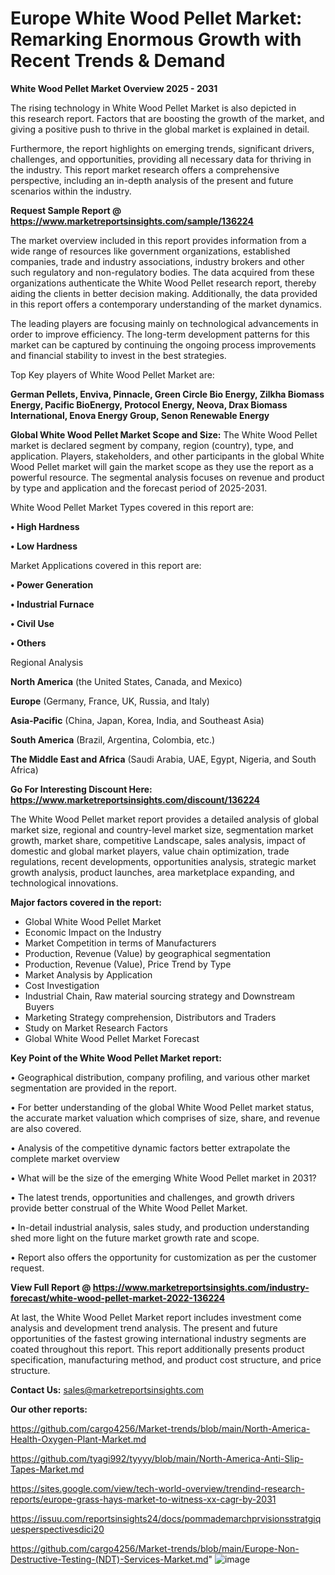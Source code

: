 # Europe White Wood Pellet Market: Remarking Enormous Growth with Recent Trends & Demand

<Strong> White Wood Pellet Market Overview 2025 - 2031</strong>

The rising technology in White Wood Pellet Market is also depicted in this research report. Factors that are boosting the growth of the market, and giving a positive push to thrive in the global market is explained in detail.

Furthermore, the report highlights on emerging trends, significant drivers, challenges, and opportunities, providing all necessary data for thriving in the industry. This report market research offers a comprehensive perspective, including an in-depth analysis of the present and future scenarios within the industry.

<strong>Request Sample Report @ <a href=https://www.marketreportsinsights.com/sample/136224>https://www.marketreportsinsights.com/sample/136224</a></strong>

The market overview included in this report provides information from a wide range of resources like government organizations, established companies, trade and industry associations, industry brokers and other such regulatory and non-regulatory bodies. The data acquired from these organizations authenticate the White Wood Pellet research report, thereby aiding the clients in better decision making. Additionally, the data provided in this report offers a contemporary understanding of the market dynamics.

The leading players are focusing mainly on technological advancements in order to improve efficiency. The long-term development patterns for this market can be captured by continuing the ongoing process improvements and financial stability to invest in the best strategies.

Top Key players of White Wood Pellet Market are:

<strong>German Pellets, Enviva, Pinnacle, Green Circle Bio Energy, Zilkha Biomass Energy, Pacific BioEnergy, Protocol Energy, Neova, Drax Biomass International, Enova Energy Group, Senon Renewable Energy</strong>

<strong><b>Global White Wood Pellet Market Scope and Size:</b></strong>
The White Wood Pellet market is declared segment by company, region (country), type, and application. Players, stakeholders, and other participants in the global White Wood Pellet market will gain the market scope as they use the report as a powerful resource. The segmental analysis focuses on revenue and product by type and application and the forecast period of 2025-2031.

White Wood Pellet Market Types covered in this report are:

<strong>• High Hardness

• Low Hardness</strong>

Market Applications covered in this report are:

<strong>• Power Generation

• Industrial Furnace

• Civil Use

• Others</strong> 

Regional Analysis

<strong>North America</strong> (the United States, Canada, and Mexico)

<strong>Europe</strong> (Germany, France, UK, Russia, and Italy)

<strong>Asia-Pacific</strong> (China, Japan, Korea, India, and Southeast Asia)

<strong>South America</strong> (Brazil, Argentina, Colombia, etc.)

<strong>The Middle East and Africa</strong> (Saudi Arabia, UAE, Egypt, Nigeria, and South Africa)

<strong>Go For Interesting Discount Here: <a href=https://www.marketreportsinsights.com/discount/136224>https://www.marketreportsinsights.com/discount/136224</a></strong>

The White Wood Pellet market report provides a detailed analysis of global market size, regional and country-level market size, segmentation market growth, market share, competitive Landscape, sales analysis, impact of domestic and global market players, value chain optimization, trade regulations, recent developments, opportunities analysis, strategic market growth analysis, product launches, area marketplace expanding, and technological innovations.

<strong><b>Major factors covered in the report:</b></strong>
<ul>
  <li>Global White Wood Pellet Market </li>
  <li>Economic Impact on the Industry</li>
  <li>Market Competition in terms of Manufacturers</li>
  <li>Production, Revenue (Value) by geographical segmentation</li>
  <li>Production, Revenue (Value), Price Trend by Type</li>
  <li>Market Analysis by Application</li>
  <li>Cost Investigation</li>
  <li>Industrial Chain, Raw material sourcing strategy and Downstream Buyers</li>
  <li>Marketing Strategy comprehension, Distributors and Traders</li>
  <li>Study on Market Research Factors</li>
  <li>Global White Wood Pellet Market Forecast</li>
</ul>

<strong><b>Key Point of the White Wood Pellet Market report:</b></strong>

• Geographical distribution, company profiling, and various other market segmentation are provided in the report.

• For better understanding of the global White Wood Pellet market status, the accurate market valuation which comprises of size, share, and revenue are also covered.

• Analysis of the competitive dynamic factors better extrapolate the complete market overview

• What will be the size of the emerging White Wood Pellet market in 2031?

• The latest trends, opportunities and challenges, and growth drivers provide better construal of the White Wood Pellet Market.

• In-detail industrial analysis, sales study, and production understanding shed more light on the future market growth rate and scope.

• Report also offers the opportunity for customization as per the customer request.

<strong><b>View Full Report @ <a href=https://www.marketreportsinsights.com/industry-forecast/white-wood-pellet-market-2022-136224>https://www.marketreportsinsights.com/industry-forecast/white-wood-pellet-market-2022-136224</a></b></strong>


At last, the White Wood Pellet Market report includes investment come analysis and development trend analysis. The present and future opportunities of the fastest growing international industry segments are coated throughout this report. This report additionally presents product specification, manufacturing method, and product cost structure, and price structure.

<strong>Contact Us:</strong>
sales@marketreportsinsights.com

<strong>Our other reports:</strong>

<a href=https://github.com/cargo4256/Market-trends/blob/main/North-America-Health-Oxygen-Plant-Market.md>https://github.com/cargo4256/Market-trends/blob/main/North-America-Health-Oxygen-Plant-Market.md</a>

<a href=https://github.com/tyagi992/tyyyy/blob/main/North-America-Anti-Slip-Tapes-Market.md>https://github.com/tyagi992/tyyyy/blob/main/North-America-Anti-Slip-Tapes-Market.md</a>

<a href=https://sites.google.com/view/tech-world-overview/trendind-research-reports/europe-grass-hays-market-to-witness-xx-cagr-by-2031>https://sites.google.com/view/tech-world-overview/trendind-research-reports/europe-grass-hays-market-to-witness-xx-cagr-by-2031</a>

<a href=https://issuu.com/reportsinsights24/docs/pommademarchprvisionsstratgiquesperspectivesdici20>https://issuu.com/reportsinsights24/docs/pommademarchprvisionsstratgiquesperspectivesdici20</a>

<a href=https://github.com/cargo4256/Market-trends/blob/main/Europe-Non-Destructive-Testing-(NDT)-Services-Market.md>https://github.com/cargo4256/Market-trends/blob/main/Europe-Non-Destructive-Testing-(NDT)-Services-Market.md</a>"
![image](https://github.com/user-attachments/assets/9446a1d2-ae60-4e2a-8efa-e3e659c2b8f6)
